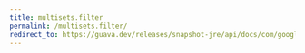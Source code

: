 ```yaml
---
title: multisets.filter
permalink: /multisets.filter/
redirect_to: https://guava.dev/releases/snapshot-jre/api/docs/com/google/common/collect/Multisets.html#filter-com.google.common.collect.Multiset-com.google.common.base.Predicate-
---
```

